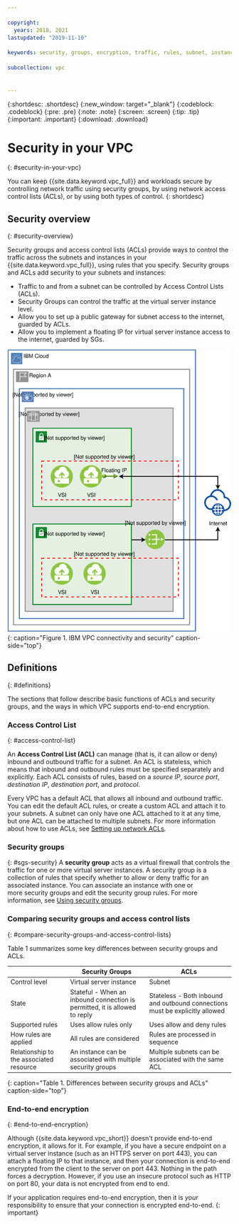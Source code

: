 ```yaml
---

copyright:
  years: 2018, 2021
lastupdated: "2019-11-10"

keywords: security, groups, encryption, traffic, rules, subnet, instance, VSI, firewall, encryption

subcollection: vpc


---
```


{:shortdesc: .shortdesc}
{:new_window: target="_blank"}
{:codeblock: .codeblock}
{:pre: .pre}
{:note: .note}
{:screen: .screen}
{:tip: .tip}
{:important: .important}
{:download: .download}

# Security in your VPC
{: #security-in-your-vpc}

You can keep {{site.data.keyword.vpc_full}} and workloads secure by controlling network traffic using security groups, by using network access control lists (ACLs), or by using both types of control.
{: shortdesc}

## Security overview
{: #security-overview}

Security groups and access control lists (ACLs) provide ways to control the traffic across the subnets and instances in your {{site.data.keyword.vpc_full}}, using rules that you specify. Security groups and ACLs add security to your subnets and instances:

* Traffic to and from a subnet can be controlled by Access Control Lists (ACLs).
* Security Groups can control the traffic at the virtual server instance level.
* Allow you to set up a public gateway for subnet access to the internet, guarded by ACLs.
* Allow you to implement a floating IP for virtual server instance access to the internet, guarded by SGs.

![Figure showing how a VPC can be subdivided with subnets](images/vpc-connectivity-and-security.svg "Figure showing how a VPC can be subdivided with subnets"){: caption="Figure 1. IBM VPC connectivity and security" caption-side="top"}

## Definitions
{: #definitions}

The sections that follow describe basic functions of ACLs and security groups, and the ways in which VPC supports end-to-end encryption.

### Access Control List
{: #access-control-list}

An **Access Control List (ACL)** can manage (that is, it can allow or deny) inbound and outbound traffic for a subnet. An ACL is stateless, which means that inbound and outbound rules must be specified separately and explicitly. Each ACL consists of rules, based on a *source IP*, *source port*, *destination IP*, *destination port*, and *protocol*.

Every VPC has a default ACL that allows all inbound and outbound traffic. You can edit the default ACL rules, or create a custom ACL and attach it to your subnets. A subnet can only have one ACL attached to it at any time, but one ACL can be attached to multiple subnets. For more information about how to use ACLs, see [Setting up network ACLs](/docs/vpc?topic=vpc-using-acls).

### Security groups
{: #sgs-security}
A **security group** acts as a virtual firewall that controls the traffic for one or more virtual server instances. A security group is a collection of rules that specify whether to allow or deny traffic for an associated instance. You can associate an instance with one or more security groups and edit the security group rules. For more information, see [Using security groups](/docs/vpc?topic=vpc-using-security-groups).

### Comparing security groups and access control lists
{: #compare-security-groups-and-access-control-lists}

Table 1 summarizes some key differences between security groups and ACLs.

|  | Security Groups | ACLs    |
|-------------|-----------------|---------|
| Control level  | Virtual server instance    | Subnet  |
| State   | Stateful - When an inbound connection is permitted, it is allowed to reply | Stateless - Both inbound and outbound connections must be explicitly allowed |
| Supported rules | Uses allow rules only | Uses allow and deny rules|
| How rules are applied | All rules are considered | Rules are processed in sequence |
| Relationship to the associated resource | An instance can be associated with multiple security groups| Multiple subnets can be associated with the same ACL|
{: caption="Table 1. Differences between security groups and ACLs" caption-side="top"}

### End-to-end encryption
{: #end-to-end-encryption}

Although {{site.data.keyword.vpc_short}} doesn't provide end-to-end encryption, it allows for it. For example, if you have a secure endpoint on a virtual server instance (such as an HTTPS server on port 443), you can attach a floating IP to that instance, and then your connection is end-to-end encrypted from the client to the server on port 443. Nothing in the path forces a decryption. However, if you use an insecure protocol such as HTTP on port 80, your data is not encrypted from end to end.

If your application requires end-to-end encryption, then it is *your* responsibility to ensure that your connection is encrypted end-to-end.
{: important}
